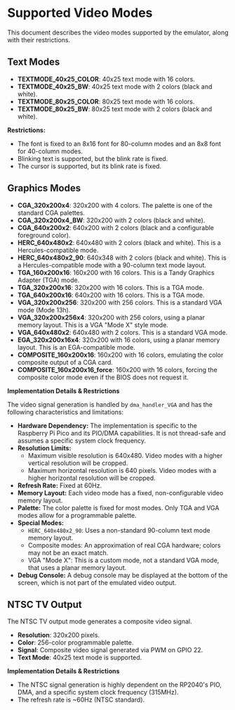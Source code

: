 # Supported Video Modes

This document describes the video modes supported by the emulator, along with their restrictions.

## Text Modes

* **TEXTMODE_40x25_COLOR**: 40x25 text mode with 16 colors.
* **TEXTMODE_40x25_BW**: 40x25 text mode with 2 colors (black and white).
* **TEXTMODE_80x25_COLOR**: 80x25 text mode with 16 colors.
* **TEXTMODE_80x25_BW**: 80x25 text mode with 2 colors (black and white).

**Restrictions:**

* The font is fixed to an 8x16 font for 80-column modes and an 8x8 font for 40-column modes.
* Blinking text is supported, but the blink rate is fixed.
* The cursor is supported, but its blink rate is fixed.

## Graphics Modes

* **CGA_320x200x4**: 320x200 with 4 colors. The palette is one of the standard CGA palettes.
* **CGA_320x200x4_BW**: 320x200 with 2 colors (black and white).
* **CGA_640x200x2**: 640x200 with 2 colors (black and a configurable foreground color).
* **HERC_640x480x2**: 640x480 with 2 colors (black and white). This is a Hercules-compatible mode.
* **HERC_640x480x2_90**: 640x348 with 2 colors (black and white). This is a Hercules-compatible mode with a 90-column text mode layout.
* **TGA_160x200x16**: 160x200 with 16 colors. This is a Tandy Graphics Adapter (TGA) mode.
* **TGA_320x200x16**: 320x200 with 16 colors. This is a TGA mode.
* **TGA_640x200x16**: 640x200 with 16 colors. This is a TGA mode.
* **VGA_320x200x256**: 320x200 with 256 colors. This is a standard VGA mode (Mode 13h).
* **VGA_320x200x256x4**: 320x200 with 256 colors, using a planar memory layout. This is a VGA "Mode X" style mode.
* **VGA_640x480x2**: 640x480 with 2 colors. This is a standard VGA mode.
* **EGA_320x200x16x4**: 320x200 with 16 colors, using a planar memory layout. This is an EGA-compatible mode.
* **COMPOSITE_160x200x16**: 160x200 with 16 colors, emulating the color composite output of a CGA card.
* **COMPOSITE_160x200x16_force**: 160x200 with 16 colors, forcing the composite color mode even if the BIOS does not request it.

**Implementation Details & Restrictions**

The video signal generation is handled by `dma_handler_VGA` and has the following characteristics and limitations:

*   **Hardware Dependency:** The implementation is specific to the Raspberry Pi Pico and its PIO/DMA capabilities. It is not thread-safe and assumes a specific system clock frequency.
*   **Resolution Limits:**
    *   Maximum visible resolution is 640x480. Video modes with a higher vertical resolution will be cropped.
    *   Maximum horizontal resolution is 640 pixels. Video modes with a higher horizontal resolution will be cropped.
*   **Refresh Rate:** Fixed at 60Hz.
*   **Memory Layout:** Each video mode has a fixed, non-configurable video memory layout.
*   **Palette:** The color palette is fixed for most modes. Only TGA and VGA modes allow for a programmable palette.
*   **Special Modes:**
    *   `HERC_640x480x2_90`: Uses a non-standard 90-column text mode memory layout.
    *   Composite modes: An approximation of real CGA hardware; colors may not be an exact match.
    *   VGA "Mode X": This is a custom mode, not a standard VGA mode, that uses a planar memory layout.
*   **Debug Console:** A debug console may be displayed at the bottom of the screen, which is not part of the emulated video output.

## NTSC TV Output

The NTSC TV output mode generates a composite video signal.

*   **Resolution**: 320x200 pixels.
*   **Color**: 256-color programmable palette.
*   **Signal**: Composite video signal generated via PWM on GPIO 22.
*   **Text Mode**: 40x25 text mode is supported.

**Implementation Details & Restrictions**

*   The NTSC signal generation is highly dependent on the RP2040's PIO, DMA, and a specific system clock frequency (315MHz).
*   The refresh rate is ~60Hz (NTSC standard).
